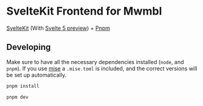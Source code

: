 # SvelteKit Frontend for Mwmbl

[SvelteKit](https://kit.svelte.dev/) (With [Svelte 5 preview](https://svelte-5-preview.vercel.app/)) + [Pnpm](https://pnpm.io/)

## Developing

Make sure to have all the necessary dependencies installed (`node`, and `pnpm`). If you use [mise](https://mise.jdx.dev/) a `.mise.toml` is included, and the correct versions will be set up automatically.

```bash
pnpm install

pnpm dev
```
